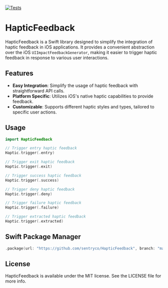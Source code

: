 [![Tests](https://github.com/sentryco/HapticFeedback/actions/workflows/Tests.yml/badge.svg)](https://github.com/sentryco/HapticFeedback/actions/workflows/Tests.yml)

# HapticFeedback

HapticFeedback is a Swift library designed to simplify the integration of haptic feedback in iOS applications. It provides a convenient abstraction over the iOS `UIImpactFeedbackGenerator`, making it easier to trigger haptic feedback in response to various user interactions.

## Features

- **Easy Integration**: Simplify the usage of haptic feedback with straightforward API calls.
- **Platform Specific**: Utilizes iOS's native haptic capabilities to provide feedback.
- **Customizable**: Supports different haptic styles and types, tailored to specific user actions.

## Usage
```swift
import HapticFeedback

// Trigger entry haptic feedback
Haptic.trigger(.entry)

// Trigger exit haptic feedback
Haptic.trigger(.exit)

// Trigger success haptic feedback
Haptic.trigger(.success)

// Trigger deny haptic feedback
Haptic.trigger(.deny)

// Trigger failure haptic feedback
Haptic.trigger(.failure)

// Trigger extracted haptic feedback
Haptic.trigger(.extracted)

```

## Swift Package Manager

```swift
.package(url: "https://github.com/sentryco/HapticFeedback", branch: "main")
```

## License

HapticFeedback is available under the MIT license. See the LICENSE file for more info.
